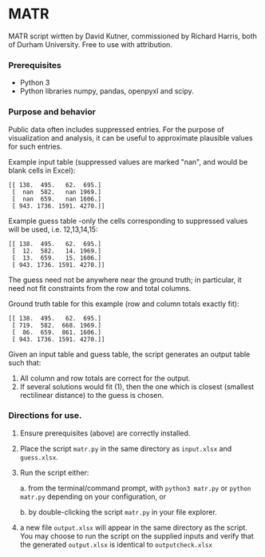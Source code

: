 # MATR

MATR script wirtten by David Kutner, commissioned by Richard Harris, both of Durham University. Free to use with attribution.

### Prerequisites

- Python 3
- Python libraries numpy, pandas, openpyxl and scipy.

### Purpose and behavior

Public data often includes suppressed entries. For the purpose of visualization and analysis, it can be useful to
approximate plausible values for such entries.

Example input table (suppressed values are marked "nan", and would be blank cells in Excel):

```
[[ 138.  495.   62.  695.]
 [  nan  582.   nan 1969.]
 [  nan  659.   nan 1606.]
 [ 943. 1736. 1591. 4270.]]
```

Example guess table -only the cells corresponding to suppressed values will be used, i.e. 12,13,14,15:

```
[[ 138.  495.   62.  695.]
 [  12.  582.   14. 1969.]
 [  13.  659.   15. 1606.]
 [ 943. 1736. 1591. 4270.]]
```

The guess need not be anywhere near the ground truth; in particular, it need not fit constraints from the row and total
columns.

Ground truth table for this example (row and column totals exactly fit):

```
[[ 138.  495.   62.  695.]
 [ 719.  582.  668. 1969.]
 [  86.  659.  861. 1606.]
 [ 943. 1736. 1591. 4270.]]
```

Given an input table and guess table, the script generates an output table such that:

1. All column and row totals are correct for the output.
2. If several solutions would fit (1), then the one which is closest (smallest rectilinear distance) to the guess is
   chosen.

### Directions for use.

1. Ensure prerequisites (above) are correctly installed.
2. Place the script ```matr.py``` in the same directory as ```input.xlsx``` and ```guess.xlsx```.
3. Run the script either:

   a. from the terminal/command prompt, with ```python3 matr.py``` or ```python matr.py``` depending on your
   configuration, or

   b. by double-clicking the script ```matr.py``` in your file explorer.
4. a new file ```output.xlsx``` will appear in the same directory as the script. 
You may choose to run the script on the supplied inputs and verify that the generated ```output.xlsx``` is identical to ```outputcheck.xlsx```
 
